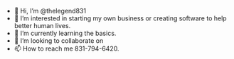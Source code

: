 - 👋 Hi, I’m @thelegend831
- 👀 I’m interested in starting my own business or creating software to help better human lives.
- 🌱 I’m currently learning the basics.
- 💞️ I’m looking to collaborate on 
- 📫 How to reach me 831-794-6420.

<!---
thelegend831/thelegend831 is a ✨ special ✨ repository because its `README.md` (this file) appears on your GitHub profile.
You can click the Preview link to take a look at your changes.
--->
